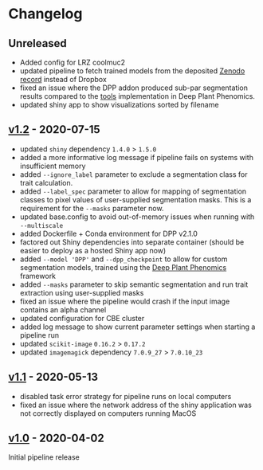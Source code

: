 # Changelog

## Unreleased

* Added config for LRZ coolmuc2
* updated pipeline to fetch trained models from the deposited [Zenodo record](https://doi.org/10.5281/zenodo.3946321) instead of Dropbox
* fixed an issue where the DPP addon produced sub-par segmentation results compared to the [tools](https://deep-plant-phenomics.readthedocs.io/en/latest/Tools/#vegetation-segmentation-network) implementation in Deep Plant Phenomics.
* updated shiny app to show visualizations sorted by filename

## [v1.2](https://github.com/Gregor-Mendel-Institute/aradeepopsis/releases/tag/v1.2) - 2020-07-15

* updated `shiny` dependency `1.4.0` > `1.5.0`
* added a more informative log message if pipeline fails on systems with insufficient memory
* added `--ignore_label` parameter to exclude a segmentation class for trait calculation.
* added `--label_spec` parameter to allow for mapping of segmentation classes to pixel values of user-supplied segmentation masks. This is a requirement for the `--masks` parameter now.
* updated base.config to avoid out-of-memory issues when running with `--multiscale`
* added Dockerfile + Conda environment for DPP v2.1.0
* factored out Shiny dependencies into separate container (should be easier to deploy as a hosted Shiny app now)
* added `--model 'DPP'` and `--dpp_checkpoint` to allow for custom segmentation models, trained using the [Deep Plant Phenomics](https://github.com/p2irc/deepplantphenomics) framework
* added `--masks` parameter to skip semantic segmentation and run trait extraction using user-supplied masks
* fixed an issue where the pipeline would crash if the input image contains an alpha channel
* updated configuration for CBE cluster
* added log message to show current parameter settings when starting a pipeline run
* updated `scikit-image` `0.16.2` > `0.17.2`
* updated `imagemagick` dependency `7.0.9_27` > `7.0.10_23`

## [v1.1](https://github.com/Gregor-Mendel-Institute/aradeepopsis/releases/tag/v1.1) - 2020-05-13

* disabled task error strategy for pipeline runs on local computers
* fixed an issue where the network address of the shiny application was not correctly displayed on computers running MacOS

## [v1.0](https://github.com/Gregor-Mendel-Institute/aradeepopsis/releases/tag/v1.0) - 2020-04-02

Initial pipeline release
